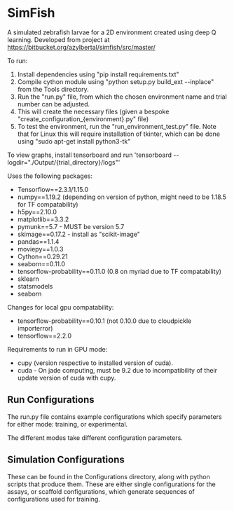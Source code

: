 # SimFish

A simulated zebrafish larvae for a 2D environment created using deep Q learning. Developed from project at https://bitbucket.org/azylbertal/simfish/src/master/

To run:
  1. Install dependencies using "pip install requirements.txt"
  2. Compile cython module using "python setup.py build_ext --inplace" from the Tools directory.  
  3. Run the "run.py" file, from which the chosen environment name and trial number can be adjusted.
  4. This will create the necessary files (given a bespoke "create_configuration_{environment}.py" file)
  5. To test the environment, run the "run_environment_test.py" file. Note that for Linux this will require installation of tkinter, which can be done using "sudo apt-get install python3-tk"

To view graphs, install tensorboard and run 'tensorboard --logdir="./Output/{trial_directory}/logs"'

Uses the following packages:
* Tensorflow==2.3.1/1.15.0
* numpy==1.19.2 (depending on version of python, might need to be 1.18.5 for TF compatability)
* h5py==2.10.0
* matplotlib==3.3.2
* pymunk==5.7 - MUST be version 5.7
* skimage==0.17.2 - install as "scikit-image"
* pandas==1.1.4
* moviepy==1.0.3
* Cython==0.29.21
* seaborn==0.11.0
* tensorflow-probability==0.11.0 (0.8 on myriad due to TF compatability)
* sklearn
* statsmodels
* seaborn

Changes for local gpu compatability:
* tensorflow-probability==0.10.1 (not 0.10.0 due to cloudpickle importerror)
* tensorflow==2.2.0

Requirements to run in GPU mode:
* cupy (version respective to installed version of cuda).
* cuda - On jade computing, must be 9.2 due to incompatibility of their update version of cuda with cupy.

## Run Configurations

The run.py file contains example configurations which specify parameters for either mode: training, or experimental.

The different modes take different configuration parameters.

## Simulation Configurations

These can be found in the Configurations directory, along with python scripts that produce them. These are either single configurations for the assays, or scaffold configurations, which generate sequences of configurations used for training.


